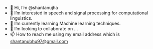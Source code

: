 - 👋 Hi, I’m @shantanujha
- 👀 I’m interested in speech and signal processing for computational linguistics.
- 🌱 I’m currently learning Machine learning techniques.
- 💞️ I’m looking to collaborate on ...
- 📫 How to reach me using my email address which is shantanubhu97@gmail.com

<!---
shantanuASR/shantanuASR is a ✨ special ✨ repository because its `README.md` (this file) appears on your GitHub profile.
You can click the Preview link to take a look at your changes.
--->

